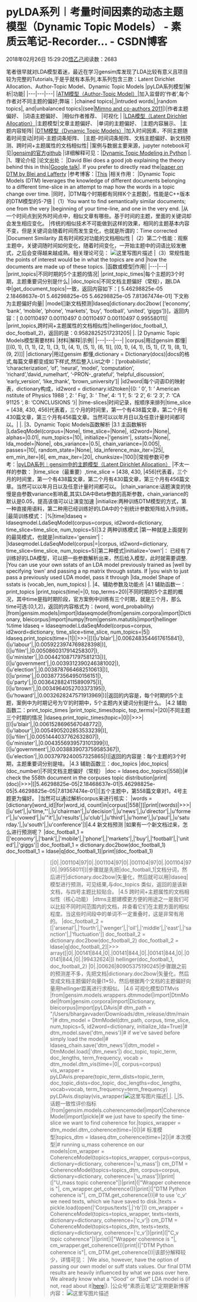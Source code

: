 
# pyLDA系列︱考量时间因素的动态主题模型（Dynamic Topic Models） - 素质云笔记-Recorder... - CSDN博客

2018年02月26日 15:29:20[悟乙己](https://me.csdn.net/sinat_26917383)阅读数：2683


笔者很早就对LDA模型着迷，最近在学习gensim库发现了LDA比较有意义且项目较为完整的Tutorials,于是乎就有本系列,本系列包含三款：Latent Dirichlet Allocation、Author-Topic Model、Dynamic Topic Models
|pyLDA系列模型|解析|功能|
|---|---|---|
|[ATM模型（Author-Topic Model）](http://blog.csdn.net/sinat_26917383/article/details/79339727)|加入监督的’作者’,每个作者对不同主题的偏好;弊端：|chained topics|,|intruded words|,|random topics|, and|unbalanced topics|(see|[Mimno and co-authors 2011](https://people.cs.umass.edu/~wallach/publications/mimno11optimizing.pdf)|)|作者主题偏好、
|词语主题偏好、
|相似作者推荐、
|可视化
|
|[LDA模型（Latent Dirichlet Allocation）](http://blog.csdn.net/sinat_26917383/article/details/79357700)|主题模型|文章主题偏好、
|单词的主题偏好、
|主题内容展示、
|主题内容矩阵|
|[DTM模型（Dynamic Topic Models）](http://mp.blog.csdn.net/mdeditor/79377761)|加入时间因素，不同主题随着时间变动|时间-主题词条矩阵、
|主题-时间词条矩阵、文档主题偏好、新文档预测、跨时间+主题属性的文档相似性|
|案例与数据主要来源，jupyter notebook可见|[gensim的官方github](https://github.com/RaRe-Technologies/gensim/blob/develop/docs/notebooks/ldaseqmodel.ipynb)
|详细解释可见：|[Dynamic Topic Modeling in Python](https://radimrehurek.com/gensim/models/ldaseqmodel.html)
|.
|1、理论介绍
|论文出处：
|David Blei does a good job explaining the theory behind this in this|[Google talk](https://www.youtube.com/watch?v=7BMsuyBPx90)|. If you prefer to directly read the|[paper on DTM by Blei and Lafferty](http://repository.cmu.edu/cgi/viewcontent.cgi?article=2036&context=compsci)
|参考博客：|[This](http://rare-technologies.com/understanding-and-coding-dynamic-topic-models/)
|相关作用：
|Dynamic Topic Models (DTM) leverages the knowledge of different documents belonging to a different time-slice in an attempt to map how the words in a topic change over time.
|同时，|DTM每个时期都有同样K个主题数|，性能是C++版本的DTM模型的5-7倍
|（1）You want to find semantically similar documents; one from the very
|beginning of your time-line, and one in the very end.
|从一个时间点到另外时间点中，相似文章有哪些。基于时间的主题，里面的关键词却会发生相应变化。
|传统的相似技术不可能做到这样的效果，相同的主题基本内容不变，但是关键词会随着时间而发生变化，也就是所谓的：Time corrected
|Document Similarity 具有时间校对功能的文档相似性
|（2）第二个性能：观察主题中，关键词随时间如何变化，随着时间变化，一开始主题中的词语比较发散式，之后会变得越来越成熟。相关理论可见：
![这里写图片描述](https://img-blog.csdn.net/20180226152830141?watermark/2/text/aHR0cDovL2Jsb2cuY3Nkbi5uZXQvc2luYXRfMjY5MTczODM=/font/5a6L5L2T/fontsize/400/fill/I0JBQkFCMA==/dissolve/70)
|（3）常规性能 the points of interest would be in what the topics are and
|how the documents are made up of these topics.
|函数或模型|作用|
|---|---|
|print_topics|不同时期的5个主题的情况|
|print_topic_times|每个主题的3个时期，主题重要词分别是什么|
|doc_topics|不同文档主题偏好（常规），跟LDA中|get_document_topics|一致，返回内容如下：[  5.46298825e-05   2.18468637e-01   5.46298825e-05   5.46298825e-05    7.81367474e-01] 下文称为主题偏好向量|
|model[]新文档预测|ldaseq[dictionary.doc2bow( [‘economy’, ‘bank’, ‘mobile’, ‘phone’, ‘markets’, ‘buy’, ‘football’, ‘united’, ‘giggs’])]，返回内容：[ 0.00110497  0.00110497  0.00110497  0.00110497  0.99558011]|
|print_topics,跨时间+主题属性的文档相似性|hellinger(doc_football_1, doc_football_2)，返回的是：0.95828252517231205|
|.
|2 Dynamic Topic Models模型需要材料
|材料|解释|示例|
|---|---|---|
|corpus|用过gensim 都懂|[[(0, 1), (1, 1), (2, 1), (3, 1), (4, 1), (5, 1), (6, 1)], [(0, 1), (4, 1), (5, 1), (7, 1), (8, 1), (9, 2)]]|
|dictionary|用过gensim 都懂,dictionary = Dictionary(docs)|docs的格式,每篇文章都变成如下样式,然后整入List之中：[‘probabilistic’, ‘characterization’, ‘of’, ‘neural’, ‘model’, ‘computation’, ‘richard’,’david_rumelhart’, ‘-PRON-_grateful’, ‘helpful_discussion’, ‘early_version’, ‘like_thank’, ‘brown_university’]|
|id2word|每个词语ID的映射表，dictionary构成，id2word = dictionary.id2token|{0: ’ 0’, 1: ’ American nstitute of Physics 1988  ‘, 2: ’ Fig’, 3: ’ The’, 4: ‘1 1’, 5: ‘2 2’, 6: ‘2 3’, 7: ‘CA 91125  ‘, 8: ‘CONCLUSIONS  ‘}|
|time-slices|时间记录，按顺序来排列|time_slice = [438, 430, 456]代表着，三个月的时间里，第一个有438篇文章，第二个月有430篇文章，第三个月有456篇文章。当然可以以年月日以及任意计量时间都可以。|
|.
|3、Dynamic Topic Models函数解析
|3.1 主函数解析
|LdaSeqModel(corpus=|None|, time_slice=|None|, id2word=|None|, alphas=|0.01|, num_topics=|10|, initialize=|'gensim'|, sstats=|None|, lda_model=|None|, obs_variance=|0.5|, chain_variance=|0.005|, passes=|10|, random_state=|None|, lda_inference_max_iter=|25|, em_min_iter=|6|, em_max_iter=|20|, chunksize=|100|)|常规参数可参考：|[pyLDA系列︱gensim中的主题模型（Latent Dirichlet Allocation）](http://blog.csdn.net/sinat_26917383/article/details/79357700)
|不太一样的参数：
|time_slice（最重要）,time_slice = [438, 430,
|456]代表着，三个月的时间里，第一个有438篇文章，第二个月有430篇文章，第三个月有456篇文章。当然可以以年月日以及任意计量时间都可以。
|chain_variance:话题演变的快慢是由参数variance影响着,其实LDA中Beta参数的高斯参数，chain_variance的默认是0.05，提高该值可以让演变加速
|initialize:两种训练DTM模型的方式，第一种直接用语料，第二种用已经训练好的LDA中的个别统计参数矩阵给入作训练。
|最简训练模式：
|%|time|ldaseq = ldaseqmodel.LdaSeqModel(corpus=corpus, id2word=dictionary, time_slice=time_slice, num_topics=5)|3.2 两种训练模式
|第一种就是上面提到的最简模式，也就是|initialize='gensim'|：
|ldaseqmodel.LdaSeqModel(corpus|=|corpus, id2word=dictionary, time_slice=time_slice, num_topics=5)|第二种模式|initialize='own'|： 已经有了训练好的LDA模型，可以把一些参数解析出来，然后给入模型，此时就需要调整.
|You can use your own sstats of an LDA model previously trained as
|well by specifying ‘own’ and passing a np matrix through sstats. If
|you wish to just pass a previously used LDA model, pass it through
|lda_model Shape of sstats is (vocab_len, num_topics)
|.
|4、辅助参数及功能点
|4.1  辅助函数一：print_topics
|print_topics(time|=|0, top_terms=20)|不同时期的5个主题的概况，其中time是指时期阶段，官方案例中训练有三个时期，就是三个月，那么time可选:[0,1,2]，返回的内容格式为：(word, word_probability)
|from|gensim.models|import|ldaseqmodel|from|gensim.corpora|import|Dictionary, bleicorpus|import|numpy|from|gensim.matutils|import|hellinger
%time ldaseq = ldaseqmodel.LdaSeqModel(corpus=corpus, id2word=dictionary, time_slice=time_slice, num_topics=|5|)
ldaseq.print_topics(time=|1|)|>>>|[[(|u'blair'|,|0.0062483544617615841|),
  (|u'labour'|,|0.0059223974769828398|)],
  [(|u'film'|,|0.0050860317914258307|),
  (|u'minister'|,|0.0044210871797581213|)],
  [(|u'government'|,|0.0039312390246381002|),
  (|u'election'|,|0.0038787664682510613|)],
  [(|u'prime'|,|0.0038773564950156151|),
  (|u'party'|,|0.0036428824115890975|)],
  [(|u'brown'|,|0.0034964052703373195|),
  (|u'howard'|,|0.0032628247571913969|)]|返回的内容是，每个时期的5个主题，案例中为时期记号为’0’的时期中，5个主题内关键词分别是什么。
|4.2 辅助函数二：print_topic_times
|print_topic_times(topic, top_terms|=|20)|不同主题三个时期的情况
|ldaseq.print_topic_times(topic=|0|)|>>>|[[(|u'blair'|,|0.0061528696567048772|),
  (|u'labour'|,|0.0054905202853533239|)],
  [(|u'film'|,|0.0051444037762632807|),
  (|u'minister'|,|0.0043556939573101399|)],
  [(|u'government'|,|0.0038839073759585367|),
  (|u'election'|,|0.0037979240057325865|)]|返回的内容是：每个主题的3个时期，主题重要词分别是啥。
|4.3 辅助函数三：doc_topics
|doc_topics|(doc_number)|不同文档主题偏好（常规）
|doc = ldaseq.doc_topics(|558|)|\# check the 558th document in the corpuses topic distribution|print|(doc)|>>>|[|5.46298825e-05|2.18468637e-01|5.46298825e-05|5.46298825e-05|7.81367474e-01|]|五个主题中，第558篇文章对1，4号主题更为偏好。
|当然可以通过解析corpus来进行核实：
|words = [dictionary[word_id]|for|word_id, count|in|corpus[|558|]]|print|(words)|>>>|[|u'set'|,|u'time,"'|,|u'chairman'|,|u'decision'|,|u'news'|,|u'director'|,|u'former'|,|u'vowed'|,|u'"it'|,|u'results'|,|u'club'|,|u'third'|,|u'home'|,|u'paul'|,|u'saturday.'|,|u'south'|,|u'conference'|]|4.4 新文档预测
|如果有一个新文档过来，怎么进行预测呢？
|doc_football_1 = [|'economy'|,|'bank'|,|'mobile'|,|'phone'|,|'markets'|,|'buy'|,|'football'|,|'united'|,|'giggs'|]
doc_football_1 = dictionary.doc2bow(doc_football_1)
doc_football_1 = ldase|q[doc_football_1]|print|(doc_football_1)
>>> [|0|.|001104|97|0|.|001104|97|0|.|001104|97|0|.|001104|97|0|.|99558011|]|步骤就是先把|doc_football_1|文档分词，然后进行|dictionary.doc2bow|矢量化，然后就可以用|ldaseq|模型进行预测，可见结果,与doc_topics  类似，返回的是该新文档，与四号主题比较贴合。
|4.5 跨时间+主题属性的文档相似性（核心功能）
|dtms主题建模更方便的用途之一是我们可以比较不同时间范围内的文档，并查看它们在主题方面的相似程度。当这些时间段中的单词不一定重叠时，这是非常有用的。
|doc_football_2 = [|'arsenal'|,|'fourth'|,|'wenger'|,|'oil'|,|'middle'|,|'east'|,|'sanction'|,|'fluctuation'|]
doc_football_2 = dictionary.doc2bow(doc_football_2)
doc_football_2 = ldase|q[doc_football_2]|>>> array([|0|.|00141|844,|0|.|00141|844,|0|.|00141|844,|0|.|00141|844,|0|.|99432624|])
hellinger(doc_football_1, doc_football_2)
>>>|0|.|00626|80905375190245|步骤跟之前的预测差不多，先把文档|dictionary.doc2bow|矢量化，然后变成文档主题偏好向量(1*5)，然后根据两个文档的主题偏好向量用hellinger距离进行求相似。
|4.6 可视化模型DTMvis
|from|gensim.models.wrappers.dtmmodel|import|DtmModel|from|gensim.corpora|import|Dictionary, bleicorpus|import|pyLDAvis|\# dtm_path = "/Users/bhargavvader/Downloads/dtm_release/dtm/main"|\# dtm_model = DtmModel(dtm_path, corpus, time_slice, num_topics=5, id2word=dictionary, initialize_lda=True)|\# dtm_model.save('dtm_news')|\# if we've saved before simply load the model|\# ldaseq_chain.save('dtm_news')|dtm_model = DtmModel.load(|'dtm_news'|)
doc_topic, topic_term, doc_lengths, term_frequency, vocab = dtm_model.dtm_vis(time=|0|, corpus=corpus)
vis_wrapper = pyLDAvis.prepare(topic_term_dists=topic_term, doc_topic_dists=doc_topic, doc_lengths=doc_lengths, vocab=vocab, term_frequency=term_frequency)
pyLDAvis.display(vis_wrapper)![这里写图片描述](https://img-blog.csdn.net/20180226152847702?watermark/2/text/aHR0cDovL2Jsb2cuY3Nkbi5uZXQvc2luYXRfMjY5MTczODM=/font/5a6L5L2T/fontsize/400/fill/I0JBQkFCMA==/dissolve/70)|[ ](https://img-blog.csdn.net/20180226152847702?watermark/2/text/aHR0cDovL2Jsb2cuY3Nkbi5uZXQvc2luYXRfMjY5MTczODM=/font/5a6L5L2T/fontsize/400/fill/I0JBQkFCMA==/dissolve/70)
|.
|[
](https://img-blog.csdn.net/20180226152847702?watermark/2/text/aHR0cDovL2Jsb2cuY3Nkbi5uZXQvc2luYXRfMjY5MTczODM=/font/5a6L5L2T/fontsize/400/fill/I0JBQkFCMA==/dissolve/70)|5、话题一致性评价指标
|from|gensim.models.coherencemodel|import|CoherenceModel|import|pickle|\# we just have to specify the time-slice we want to find coherence for.|topics_wrapper = dtm_model.dtm_coherence(time=|0|)|\# 标准模型|topics_dtm = ldaseq.dtm_coherence(time=|2|)|\# 本次模型|\# running u_mass coherence on our models|cm_wrapper = CoherenceModel(topics=topics_wrapper, corpus=corpus, dictionary=dictionary, coherence=|'u_mass'|)
cm_DTM = CoherenceModel(topics=topics_dtm, corpus=corpus, dictionary=dictionary, coherence=|'u_mass'|)|print|(|"U_mass topic coherence"|)|print|(|"Wrapper coherence is "|, cm_wrapper.get_coherence())|print|(|"DTM Python coherence is"|, cm_DTM.get_coherence())|\# to use 'c_v' we need texts, which we have saved to disk.|texts = pickle.load(open(|'Corpus/texts'|,|'rb'|))
cm_wrapper = CoherenceModel(topics=topics_wrapper, texts=texts, dictionary=dictionary, coherence=|'c_v'|)
cm_DTM = CoherenceModel(topics=topics_dtm, texts=texts, dictionary=dictionary, coherence=|'c_v'|)|print|(|"C_v topic coherence"|)|print|(|"Wrapper coherence is "|, cm_wrapper.get_coherence())|print|(|"DTM Python coherence is"|, cm_DTM.get_coherence())|该部分解释较少，详情可见：
|We also, however, have the option of passing our own model or suff stats values. Our final DTM results are heavily influenced by what we pass over here. We already know what a “Good” or “Bad” LDA model is (if not, read about it|[here](http://nbviewer.jupyter.org/github/dsquareindia/gensim/blob/280375fe14adea67ce6384ba7eabf362b05e6029/docs/notebooks/topic_coherence_tutorial.ipynb)|).
|公众号“素质云笔记”定期更新博客内容：
![这里写图片描述](https://img-blog.csdn.net/20180226155348545?watermark/2/text/aHR0cDovL2Jsb2cuY3Nkbi5uZXQvc2luYXRfMjY5MTczODM=/font/5a6L5L2T/fontsize/400/fill/I0JBQkFCMA==/dissolve/70)


